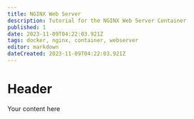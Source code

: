 ```yaml
---
title: NGINX Web Server
description: Tutorial for the NGINX Web Server Container
published: 1
date: 2023-11-09T04:22:03.921Z
tags: docker, nginx, container, webserver
editor: markdown
dateCreated: 2023-11-09T04:22:03.921Z
---
```


# Header
Your content here